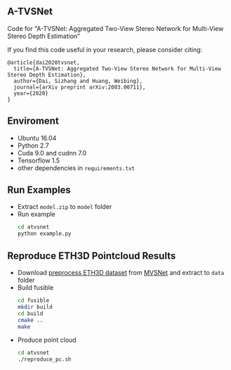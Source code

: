 ## A-TVSNet
Code for "A-TVSNet: Aggregated Two-View Stereo Network for Multi-View Stereo Depth Estimation"

If you find this code useful in your research, please consider citing:
```
@article{dai2020tvsnet,
  title={A-TVSNet: Aggregated Two-View Stereo Network for Multi-View Stereo Depth Estimation},
  author={Dai, Sizhang and Huang, Weibing},
  journal={arXiv preprint arXiv:2003.00711},
  year={2020}
}
```

## Enviroment

* Ubuntu 16.04
* Python 2.7
* Cuda 9.0 and cudnn 7.0
* Tensorflow 1.5
* other dependencies in ```requirements.txt```

## Run Examples

* Extract ```model.zip``` to ```model``` folder
* Run example
    ```bash 
    cd atvsnet
    python example.py
    ```

## Reproduce ETH3D Pointcloud Results

* Download [preprocess ETH3D dataset](https://drive.google.com/open?id=1hGft7rEFnoSrnTjY_N6vp5j1QBsGcnBB) from [MVSNet](https://github.com/YoYo000/MVSNet) and extract to ```data``` folder
* Build fusible
    ```bash 
    cd fusible
    mkdir build
    cd build
    cmake ..
    make
    ```
* Produce point cloud
    ```bash 
    cd atvsnet
    ./reproduce_pc.sh
    ```
